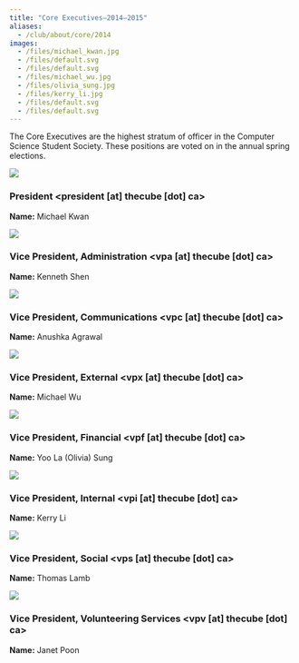 ```yaml
---
title: "Core Executives—2014–2015"
aliases:
  - /club/about/core/2014
images:
  - /files/michael_kwan.jpg
  - /files/default.svg
  - /files/default.svg
  - /files/michael_wu.jpg
  - /files/olivia_sung.jpg
  - /files/kerry_li.jpg
  - /files/default.svg
  - /files/default.svg
---
```


The Core Executives are the highest stratum of officer in the Computer Science Student Society. These positions are voted on in the annual spring elections.

![](/files/michael_kwan.jpg)

### President <president \[at\] thecube \[dot\] ca>

**Name:** Michael Kwan

![](/files/default.svg)

### Vice President, Administration <vpa \[at\] thecube \[dot\] ca>

**Name:** Kenneth Shen

![](/files/default.svg)

### Vice President, Communications <vpc \[at\] thecube \[dot\] ca>

**Name:** Anushka Agrawal

![](/files/michael_wu.jpg)

### Vice President, External <vpx \[at\] thecube \[dot\] ca>

**Name:** Michael Wu

![](/files/olivia_sung.jpg)

### Vice President, Financial <vpf \[at\] thecube \[dot\] ca>

**Name:** Yoo La (Olivia) Sung

![](/files/kerry_li.jpg)

### Vice President, Internal <vpi \[at\] thecube \[dot\] ca>

**Name:** Kerry Li

![](/files/default.svg)

### Vice President, Social <vps \[at\] thecube \[dot\] ca>

**Name:** Thomas Lamb

![](/files/default.svg)

### Vice President, Volunteering Services <vpv \[at\] thecube \[dot\] ca>

**Name:** Janet Poon
